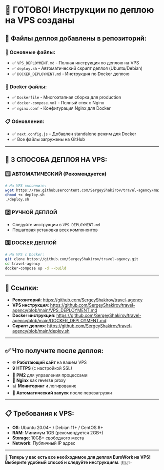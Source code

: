 # 🚀 ГОТОВО! Инструкции по деплою на VPS созданы

## 📁 Файлы деплоя добавлены в репозиторий:

### 🔧 **Основные файлы:**
- ✅ `VPS_DEPLOYMENT.md` - Полная инструкция по деплою на VPS
- ✅ `deploy.sh` - Автоматический скрипт деплоя (Ubuntu/Debian)
- ✅ `DOCKER_DEPLOYMENT.md` - Инструкция по Docker деплою

### 🐳 **Docker файлы:**
- ✅ `Dockerfile` - Многоэтапная сборка для production
- ✅ `docker-compose.yml` - Полный стек с Nginx
- ✅ `nginx.conf` - Конфигурация Nginx для Docker

### 📋 **Обновления:**
- ✅ `next.config.js` - Добавлен standalone режим для Docker
- ✅ Все файлы загружены на GitHub

---

## 🎯 **3 СПОСОБА ДЕПЛОЯ НА VPS:**

### 1️⃣ **АВТОМАТИЧЕСКИЙ (Рекомендуется)**
```bash
# На VPS выполните:
wget https://raw.githubusercontent.com/SergeyShakirov/travel-agency/main/deploy.sh
chmod +x deploy.sh
./deploy.sh
```

### 2️⃣ **РУЧНОЙ ДЕПЛОЙ**
- Следуйте инструкции в `VPS_DEPLOYMENT.md`
- Пошаговая установка всех компонентов

### 3️⃣ **DOCKER ДЕПЛОЙ**
```bash
# На VPS с Docker:
git clone https://github.com/SergeyShakirov/travel-agency.git
cd travel-agency
docker-compose up -d --build
```

---

## 🔗 **Ссылки:**
- **Репозиторий**: https://github.com/SergeyShakirov/travel-agency
- **VPS инструкция**: https://github.com/SergeyShakirov/travel-agency/blob/main/VPS_DEPLOYMENT.md
- **Docker инструкция**: https://github.com/SergeyShakirov/travel-agency/blob/main/DOCKER_DEPLOYMENT.md
- **Скрипт деплоя**: https://github.com/SergeyShakirov/travel-agency/blob/main/deploy.sh

---

## ✅ **Что получите после деплоя:**
- 🌐 **Работающий сайт** на вашем VPS
- 🔒 **HTTPS** (с настройкой SSL)
- 🚀 **PM2** для управления процессами
- 🔄 **Nginx** как reverse proxy
- 📊 **Мониторинг** и логирование
- 🔧 **Автоматический запуск** после перезагрузки

---

## 📋 **Требования к VPS:**
- **OS**: Ubuntu 20.04+ / Debian 11+ / CentOS 8+
- **RAM**: Минимум 1GB (рекомендуется 2GB+) 
- **Storage**: 10GB+ свободного места
- **Network**: Публичный IP адрес

---

**🎉 Теперь у вас есть все необходимое для деплоя EuroWork на VPS!**  
**Выберите удобный способ и следуйте инструкциям.** 🇪🇺✨
